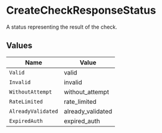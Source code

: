 # CreateCheckResponseStatus

A status representing the result of the check.


## Values

| Name               | Value              |
| ------------------ | ------------------ |
| `Valid`            | valid              |
| `Invalid`          | invalid            |
| `WithoutAttempt`   | without_attempt    |
| `RateLimited`      | rate_limited       |
| `AlreadyValidated` | already_validated  |
| `ExpiredAuth`      | expired_auth       |